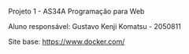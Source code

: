 Projeto 1 - AS34A Programação para Web

Aluno responsável: Gustavo Kenji Komatsu - 2050811

Site base: https://www.docker.com/
